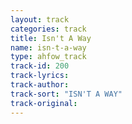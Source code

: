 ```yaml
---
layout: track
categories: track
title: Isn't A Way
name: isn-t-a-way
type: ahfow_track
track-id: 200
track-lyrics: 
track-author: 
track-sort: "ISN'T A WAY"
track-original: 
---
```

